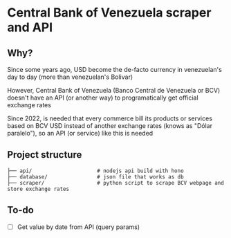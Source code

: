 # Central Bank of Venezuela scraper and API

## Why?
Since some years ago, USD become the de-facto currency in venezuelan's day to day (more than venezuelan's Bolivar)

However, Central Bank of Venezuela (Banco Central de Venezuela or BCV) doesn't have an API (or another way) to programatically get official exchange rates

Since 2022, is needed that every commerce bill its products or services based on BCV USD instead of another exchange rates (knows as "Dólar paralelo"), so an API (or service) like this is needed

## Project structure
```
├── api/                     # nodejs api build with hono
├── database/                # json file that works as db
├── scraper/                 # python script to scrape BCV webpage and store exchange rates
```

## To-do
- [ ] Get value by date from API (query params)
